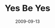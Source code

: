 ---
layout: message
category: message
series: "Commitment"
title: "Yes Be Yes"
date: 2009-09-13
message_id: 581
---